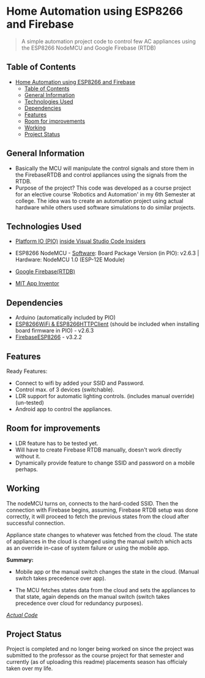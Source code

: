 # Home Automation using ESP8266 and Firebase

> A simple automation project code to control few AC appliances using the ESP8266 NodeMCU and Google Firebase (RTDB)

## Table of Contents

- [Home Automation using ESP8266 and Firebase](#home-automation-using-esp8266-and-firebase)
  - [Table of Contents](#table-of-contents)
  - [General Information](#general-information)
  - [Technologies Used](#technologies-used)
  - [Dependencies](#dependencies)
  - [Features](#features)
  - [Room for improvements](#room-for-improvements)
  - [Working](#working)
  - [Project Status](#project-status)

## General Information

- Basically the MCU will manipulate the control signals and store them in the FirebaseRTDB and control appliances using the signals from the RTDB.
- Purpose of the project? This code was developed as a course project for an elective course 'Robotics and Automation' in my 6th Semester at college. The idea was to create an automation project using actual hardware while others used software simulations to do similar projects.
  
## Technologies Used

- [Platform IO (PIO)](https://platformio.org/) [inside Visual Studio Code Insiders](https://docs.platformio.org/en/latest/integration/ide/pioide.html#platformio-for-vscode)
- ESP8266 NodeMCU - [Software](https://docs.platformio.org/en/latest/boards/espressif8266/nodemcuv2.html): Board Package Version (in PIO): v2.6.3 | Hardware: NodeMCU 1.0 (ESP-12E Module)
  
- [Google Firebase(RTDB)](https://firebase.google.com/docs/guides)
- [MIT App Inventor](https://appinventor.mit.edu/)

## Dependencies

- Arduino (automatically included by PIO)
- [ESP8266WiFi & ESP8266HTTPClient](https://docs.platformio.org/en/latest/boards/espressif8266/nodemcuv2.html) (should be included when installing board firmware in PIO) - v2.6.3
- [FirebaseESP8266](https://github.com/mobizt/Firebase-ESP8266) - v3.2.2

## Features

Ready Features:

- Connect to wifi by added your SSID and Password.
- Control max. of 3 devices (switchable).
- LDR support for automatic lighting controls. (includes manual override) (un-tested)
- Android app to control the appliances.

## Room for improvements

- LDR feature has to be tested yet.
- Will have to create Firebase RTDB manually, doesn't work directly without it.
- Dynamically provide feature to change SSID and password on a mobile perhaps.

## Working

The nodeMCU turns on, connects to the hard-coded SSID. Then the connection with Firebase begins, assuming, Firebase RTDB setup was done correctly, it will proceed to fetch the previous states from the cloud after successful connection.

Appliance state changes to whatever was fetched from the cloud. The state of appliances in the cloud is changed using the manual switch which acts as an override in-case of system failure or using the mobile app.

**Summary:**

- Mobile app or the manual switch changes the state in the cloud. (Manual switch takes precedence over app).

- The MCU fetches states data from the cloud and sets the appliances to that state, again depends on the manual switch (switch takes precedence over cloud for redundancy purposes).

[_Actual Code_](https://github.com/Carbonautics/Home-Automation-with-ESP8266-and-Firebase/blob/main/src/main.cpp)

## Project Status

Project is completed and no longer being worked on since the project was submitted to the professor as the course project for that semester and currently (as of uploading this readme) placements season has officialy taken over my life.
